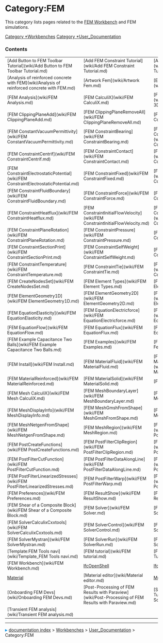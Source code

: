 # Category:FEM
This category lists pages related to the [FEM Workbench](FEM_Workbench.md) and FEM simulations.

[Category   *Workbenches](Category_Workbenches.md) [Category   *User\_Documentation](Category_User_Documentation.md)

### Contents

|     |     |     |
| --- | --- | --- |
| [Add Button to FEM Toolbar Tutorial](wiki/Add Button to FEM Toolbar Tutorial.md) | [Add FEM Constraint Tutorial](wiki/Add FEM Constraint Tutorial.md) | [Add FEM Equation Tutorial](wiki/Add FEM Equation Tutorial.md) |
| [Analysis of reinforced concrete with FEM](wiki/Analysis of reinforced concrete with FEM.md) | [Artwork Fem](wiki/Artwork Fem.md) | [Extend FEM Module](wiki/Extend FEM Module.md) |
| [FEM Analysis](wiki/FEM Analysis.md) | [FEM CalculiX](wiki/FEM CalculiX.md) | [FEM CalculiX Cantilever 3D](wiki/FEM CalculiX Cantilever 3D.md) |
| [FEM ClippingPlaneAdd](wiki/FEM ClippingPlaneAdd.md) | [FEM ClippingPlaneRemoveAll](wiki/FEM ClippingPlaneRemoveAll.md) | [FEM Concrete](wiki/FEM Concrete.md) |
| [FEM ConstantVacuumPermittivity](wiki/FEM ConstantVacuumPermittivity.md) | [FEM ConstraintBearing](wiki/FEM ConstraintBearing.md) | [FEM ConstraintBodyHeatSource](wiki/FEM ConstraintBodyHeatSource.md) |
| [FEM ConstraintCentrif](wiki/FEM ConstraintCentrif.md) | [FEM ConstraintContact](wiki/FEM ConstraintContact.md) | [FEM ConstraintDisplacement](wiki/FEM ConstraintDisplacement.md) |
| [FEM ConstraintElectrostaticPotential](wiki/FEM ConstraintElectrostaticPotential.md) | [FEM ConstraintFixed](wiki/FEM ConstraintFixed.md) | [FEM ConstraintFlowVelocity](wiki/FEM ConstraintFlowVelocity.md) |
| [FEM ConstraintFluidBoundary](wiki/FEM ConstraintFluidBoundary.md) | [FEM ConstraintForce](wiki/FEM ConstraintForce.md) | [FEM ConstraintGear](wiki/FEM ConstraintGear.md) |
| [FEM ConstraintHeatflux](wiki/FEM ConstraintHeatflux.md) | [FEM ConstraintInitialFlowVelocity](wiki/FEM ConstraintInitialFlowVelocity.md) | [FEM ConstraintInitialTemperature](wiki/FEM ConstraintInitialTemperature.md) |
| [FEM ConstraintPlaneRotation](wiki/FEM ConstraintPlaneRotation.md) | [FEM ConstraintPressure](wiki/FEM ConstraintPressure.md) | [FEM ConstraintPulley](wiki/FEM ConstraintPulley.md) |
| [FEM ConstraintSectionPrint](wiki/FEM ConstraintSectionPrint.md) | [FEM ConstraintSelfWeight](wiki/FEM ConstraintSelfWeight.md) | [FEM ConstraintSpring](wiki/FEM ConstraintSpring.md) |
| [FEM ConstraintTemperature](wiki/FEM ConstraintTemperature.md) | [FEM ConstraintTie](wiki/FEM ConstraintTie.md) | [FEM ConstraintTransform](wiki/FEM ConstraintTransform.md) |
| [FEM CreateNodesSet](wiki/FEM CreateNodesSet.md) | [FEM Element Types](wiki/FEM Element Types.md) | [FEM ElementFluid1D](wiki/FEM ElementFluid1D.md) |
| [FEM ElementGeometry1D](wiki/FEM ElementGeometry1D.md) | [FEM ElementGeometry2D](wiki/FEM ElementGeometry2D.md) | [FEM ElementRotation1D](wiki/FEM ElementRotation1D.md) |
| [FEM EquationElasticity](wiki/FEM EquationElasticity.md) | [FEM EquationElectricforce](wiki/FEM EquationElectricforce.md) | [FEM EquationElectrostatic](wiki/FEM EquationElectrostatic.md) |
| [FEM EquationFlow](wiki/FEM EquationFlow.md) | [FEM EquationFlux](wiki/FEM EquationFlux.md) | [FEM EquationHeat](wiki/FEM EquationHeat.md) |
| [FEM Example Capacitance Two Balls](wiki/FEM Example Capacitance Two Balls.md) | [FEM Examples](wiki/FEM Examples.md) | [FEM FemMesh2Mesh](wiki/FEM FemMesh2Mesh.md) |
| [FEM Install](wiki/FEM Install.md) | [FEM MaterialFluid](wiki/FEM MaterialFluid.md) | [FEM MaterialMechanicalNonlinear](wiki/FEM MaterialMechanicalNonlinear.md) |
| [FEM MaterialReinforced](wiki/FEM MaterialReinforced.md) | [FEM MaterialSolid](wiki/FEM MaterialSolid.md) | [FEM Mesh](wiki/FEM Mesh.md) |
| [FEM Mesh CalculiX](wiki/FEM Mesh CalculiX.md) | [FEM MeshBoundaryLayer](wiki/FEM MeshBoundaryLayer.md) | [FEM MeshClear](wiki/FEM MeshClear.md) |
| [FEM MeshDisplayInfo](wiki/FEM MeshDisplayInfo.md) | [FEM MeshGmshFromShape](wiki/FEM MeshGmshFromShape.md) | [FEM MeshGroup](wiki/FEM MeshGroup.md) |
| [FEM MeshNetgenFromShape](wiki/FEM MeshNetgenFromShape.md) | [FEM MeshRegion](wiki/FEM MeshRegion.md) | [FEM PostApplyChanges](wiki/FEM PostApplyChanges.md) |
| [FEM PostCreateFunctions](wiki/FEM PostCreateFunctions.md) | [FEM PostFilterClipRegion](wiki/FEM PostFilterClipRegion.md) | [FEM PostFilterClipScalar](wiki/FEM PostFilterClipScalar.md) |
| [FEM PostFilterCutFunction](wiki/FEM PostFilterCutFunction.md) | [FEM PostFilterDataAlongLine](wiki/FEM PostFilterDataAlongLine.md) | [FEM PostFilterDataAtPoint](wiki/FEM PostFilterDataAtPoint.md) |
| [FEM PostFilterLinearizedStresses](wiki/FEM PostFilterLinearizedStresses.md) | [FEM PostFilterWarp](wiki/FEM PostFilterWarp.md) | [FEM PostPipelineFromResult](wiki/FEM PostPipelineFromResult.md) |
| [FEM Preferences](wiki/FEM Preferences.md) | [FEM ResultShow](wiki/FEM ResultShow.md) | [FEM ResultsPurge](wiki/FEM ResultsPurge.md) |
| [FEM Shear of a Composite Block](wiki/FEM Shear of a Composite Block.md) | [FEM Solver](wiki/FEM Solver.md) | [FEM SolverCalculiX](wiki/FEM SolverCalculiX.md) |
| [FEM SolverCalculixCxxtools](wiki/FEM SolverCalculixCxxtools.md) | [FEM SolverControl](wiki/FEM SolverControl.md) | [FEM SolverElmer](wiki/FEM SolverElmer.md) |
| [FEM SolverMystran](wiki/FEM SolverMystran.md) | [FEM SolverRun](wiki/FEM SolverRun.md) | [FEM SolverZ88](wiki/FEM SolverZ88.md) |
| [Template:FEM Tools navi](wiki/Template_FEM Tools navi.md) | [FEM tutorial](wiki/FEM tutorial.md) | [FEM Tutorial Python](wiki/FEM Tutorial Python.md) |
| [FEM Workbench](wiki/FEM Workbench.md) | [IfcOpenShell](wiki/IfcOpenShell.md) | [IfcPlusPlus](wiki/IfcPlusPlus.md) |
| [Material](wiki/Material.md) | [Material editor](wiki/Material editor.md) | [Mesh](wiki/Mesh.md) |
| [Onboarding FEM Devs](wiki/Onboarding FEM Devs.md) | [Post-Processing of FEM Results with Paraview](wiki/Post-Processing of FEM Results with Paraview.md) | [Sandbox:Add FEM Solver Tutorial](wiki/Sandbox_Add FEM Solver Tutorial.md) |
| [Transient FEM analysis](wiki/Transient FEM analysis.md) |



---
![](images/Right_arrow.png) [documentation index](../README.md) > [Workbenches](Category_Workbenches.md) > [User_Documentation](Category_User_Documentation.md) > Category:FEM
